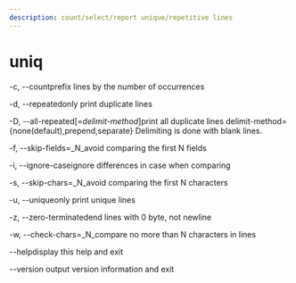 ```yaml
---
description: count/select/report unique/repetitive lines
---
```


# uniq

\-c, --countprefix lines by the number of occurrences

\-d, --repeatedonly print duplicate lines

\-D, --all-repeated\[=_delimit-method_]print all duplicate lines delimit-method={none(default),prepend,separate} Delimiting is done with blank lines.

\-f, --skip-fields=_N_avoid comparing the first N fields

\-i, --ignore-caseignore differences in case when comparing

\-s, --skip-chars=_N_avoid comparing the first N characters

\-u, --uniqueonly print unique lines

\-z, --zero-terminatedend lines with 0 byte, not newline

\-w, --check-chars=_N_compare no more than N characters in lines

\--helpdisplay this help and exit

\--version output version information and exit
